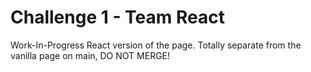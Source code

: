 # Challenge 1 - Team React

Work-In-Progress React version of the page.
Totally separate from the vanilla page on main, DO NOT MERGE!
